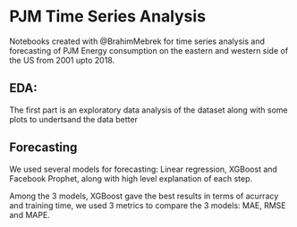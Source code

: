 # PJM Time Series Analysis
Notebooks created with @BrahimMebrek for time series analysis and forecasting of PJM Energy consumption on the eastern and western side of the US from 2001 upto 2018.

## EDA:

The first part is an exploratory data analysis of the dataset along with some plots to undertsand the data better

## Forecasting

We used several models for forecasting: Linear regression, XGBoost and Facebook Prophet, along with high level explanation of each step. 

Among the 3 models, XGBoost gave the best results in terms of acurracy and training time, we used 3 metrics to compare the 3 models: MAE, RMSE and MAPE.


